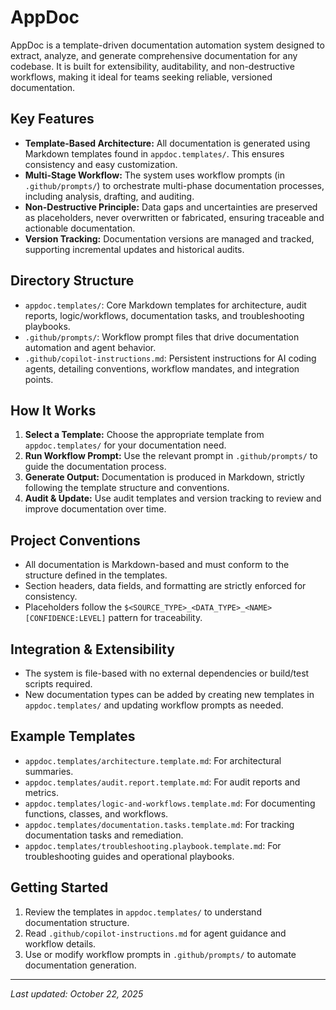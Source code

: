 # AppDoc

AppDoc is a template-driven documentation automation system designed to extract, analyze, and generate comprehensive documentation for any codebase. It is built for extensibility, auditability, and non-destructive workflows, making it ideal for teams seeking reliable, versioned documentation.

## Key Features
- **Template-Based Architecture:** All documentation is generated using Markdown templates found in `appdoc.templates/`. This ensures consistency and easy customization.
- **Multi-Stage Workflow:** The system uses workflow prompts (in `.github/prompts/`) to orchestrate multi-phase documentation processes, including analysis, drafting, and auditing.
- **Non-Destructive Principle:** Data gaps and uncertainties are preserved as placeholders, never overwritten or fabricated, ensuring traceable and actionable documentation.
- **Version Tracking:** Documentation versions are managed and tracked, supporting incremental updates and historical audits.

## Directory Structure
- `appdoc.templates/`: Core Markdown templates for architecture, audit reports, logic/workflows, documentation tasks, and troubleshooting playbooks.
- `.github/prompts/`: Workflow prompt files that drive documentation automation and agent behavior.
- `.github/copilot-instructions.md`: Persistent instructions for AI coding agents, detailing conventions, workflow mandates, and integration points.

## How It Works
1. **Select a Template:** Choose the appropriate template from `appdoc.templates/` for your documentation need.
2. **Run Workflow Prompt:** Use the relevant prompt in `.github/prompts/` to guide the documentation process.
3. **Generate Output:** Documentation is produced in Markdown, strictly following the template structure and conventions.
4. **Audit & Update:** Use audit templates and version tracking to review and improve documentation over time.

## Project Conventions
- All documentation is Markdown-based and must conform to the structure defined in the templates.
- Section headers, data fields, and formatting are strictly enforced for consistency.
- Placeholders follow the `$<SOURCE_TYPE>_<DATA_TYPE>_<NAME>[CONFIDENCE:LEVEL]` pattern for traceability.

## Integration & Extensibility
- The system is file-based with no external dependencies or build/test scripts required.
- New documentation types can be added by creating new templates in `appdoc.templates/` and updating workflow prompts as needed.

## Example Templates
- `appdoc.templates/architecture.template.md`: For architectural summaries.
- `appdoc.templates/audit.report.template.md`: For audit reports and metrics.
- `appdoc.templates/logic-and-workflows.template.md`: For documenting functions, classes, and workflows.
- `appdoc.templates/documentation.tasks.template.md`: For tracking documentation tasks and remediation.
- `appdoc.templates/troubleshooting.playbook.template.md`: For troubleshooting guides and operational playbooks.

## Getting Started
1. Review the templates in `appdoc.templates/` to understand documentation structure.
2. Read `.github/copilot-instructions.md` for agent guidance and workflow details.
3. Use or modify workflow prompts in `.github/prompts/` to automate documentation generation.

---
_Last updated: October 22, 2025_
